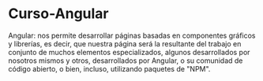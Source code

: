 # Curso-Angular
Angular: nos permite desarrollar páginas basadas en componentes gráficos y librerías, es decir, que nuestra página será la resultante del trabajo en conjunto de muchos elementos especializados, algunos desarrollados por nosotros mismos y otros, desarrollados por Angular, o su comunidad de código abierto, o bien, incluso, utilizando paquetes de "NPM". 
